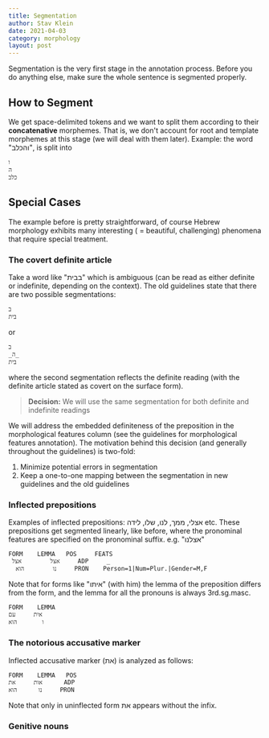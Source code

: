 ```yaml
---
title: Segmentation
author: Stav Klein
date: 2021-04-03
category: morphology
layout: post
---
```

Segmentation is the very first stage in the annotation process. Before you do anything else, make sure the whole sentence is segmented properly.

## How to Segment
We get space-delimited tokens and we want to split them according to their **concatenative** morphemes. That is, we don't account for root and template morphemes at this stage (we will deal with them later).
Example: the word "והכלב", is split into

    ו
    ה
    כלב

## Special Cases
The example before is pretty straightforward, of course Hebrew morphology exhibits many interesting ( = beautiful, challenging) phenomena that require special treatment.

### The covert definite article
Take a word like "בבית" which is ambiguous (can be read as either definite or indefinite, depending on the context). The old guidelines state that there are two possible segmentations:

    ב
    בית
   or
   

    ב
    _ה_
    בית

where the second segmentation reflects the definite reading (with the definite article stated as covert on the surface form).

> **Decision:** We will use the same segmentation for both definite and indefinite readings

We will address the embedded definiteness of the preposition in the morphological features column (see the guidelines for morphological features annotation). The motivation behind this decision (and generally throughout the guidelines) is two-fold:

 1. Minimize potential errors in segmentation
 2. Keep a one-to-one mapping between the segmentation in new guidelines and the old guidelines

### Inflected prepositions
Examples of inflected prepositions: אצלי, ממך, לנו, שלו, לידה etc.
These prepositions get segmented linearly, like before, where the pronominal features are specified on the pronominal suffix. e.g. "אצלנו"

    FORM	LEMMA 	POS		FEATS
     אצל		אצל		ADP 	_
	  נו		הוא		PRON	Person=1|Num=Plur.|Gender=M,F
 Note that for forms like "איתו" (with him) the lemma of the preposition differs from the form, and the lemma for all the pronouns is always 3rd.sg.masc.
 
	FORM	LEMMA
    אית		עם
    ו		הוא

### The notorious accusative marker
Inflected accusative marker (את) is analyzed as follows:

    FORM	LEMMA	POS
    אות		את		ADP
    נו		הוא		PRON

Note that only in uninflected form את appears without the infix.

### Genitive nouns


